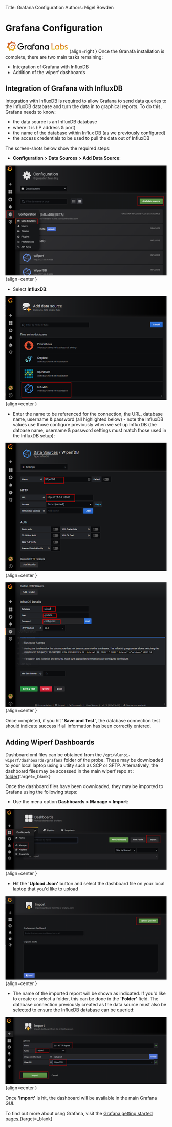 Title: Grafana Configuration
Authors: Nigel Bowden

# Grafana Configuration
![grafana_logo](images/grafana_logo.png){align=right }
Once the Granafa installation is complete, there are two main tasks remaining:

- Integration of Grafana with InfluxDB
- Addition of the wiperf dashboards


## Integration of Grafana with InfluxDB
Integration with InfluxDB is required to allow Grafana to send data queries to the InfluxDB database and turn the data in to graphical reports. To do this, Grafana needs to know:

- the data source is an InfluxDB database
- where it is (IP address & port)
- the name of the database within Influx DB (as we previously configured)
- the access credentials to be used to pull the data out of InfluxDB

The screen-shots below show the required steps:

- __Configuration > Data Sources > Add Data Source__:

![grafana_cfg1](images/grafana_cfg1.png){align=center }

- Select __InfluxDB__:

![grafana_cfg2](images/grafana_cfg2.png){align=center }

- Enter the name to be referenced for the connection, the URL, database name, username & password (all highlighted below) - note the InfluxDB values use those configure previously when we set up InfluxDB (the datbase name, username & password settings must match those used in the InfluxDB setup):

![grafana_cfg3](images/grafana_cfg3.png){align=center }

![grafana_cfg4](images/grafana_cfg4.png){align=center }

Once completed, if you hit __'Save and Test'__, the database connection test should indicate success if all information has been correctly entered.  


## Adding Wiperf Dashboards

Dashboard xml files can be obtained from the `/opt/wlanpi-wiperf/dashboards/grafana` folder of the probe. These may be downloaded to your local laptop using a utlity such as SCP or SFTP. Alternatively, the dashboard files may be accessed in the main wiperf repo at :  [folder](https://github.com/wlanpi/wlanpi-wiperf/tree/main/dashboards){target=_blank}

Once the dashboard files have been downloaded, they may be imported to Grafana using the following steps:

- Use the menu option __Dashboards > Manage > Import__:

![grafana_dashboard1](images/grafana_dashboard1.png){align=center }

- Hit the __'Upload Json'__ button and select the dashboard file on your local laptop that you'd like to upload

![grafana_dashboard2](images/grafana_dashboard2.png){align=center }

- The name of the imported report will be shown as indicated. If you'd like to create or select a folder, this can be done in the __'Folder'__ field. The database connection previously created as the data source must also be selected to ensure the InfluxDB database can be queried: 

![grafana_dashboard3](images/grafana_dashboard3.png){align=center }

Once __'Import'__ is hit, the dashboard will be available in the main Grafana GUI.

To find out more about usng Grafana, visit the [Grafana getting started pages.](https://grafana.com/docs/grafana/latest/getting-started/getting-started/){target=_blank}


